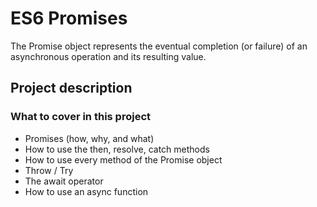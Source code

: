 # ES6 Promises
The Promise object represents the eventual completion (or failure) of an asynchronous operation and its resulting value.
## Project description
### What to cover in this project
- Promises (how, why, and what)
- How to use the then, resolve, catch methods
- How to use every method of the Promise object
- Throw / Try
- The await operator
- How to use an async function
